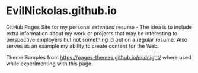 # EvilNickolas.github.io
GitHub Pages Site for my personal *extended* resume - The idea is to include extra information about my work or projects that may be interesting to perspective employers but not something id put on a regular resume. Also serves as an example my ability to create content for the Web.

Theme Samples from https://pages-themes.github.io/midnight/ where used while experimenting with this page.
